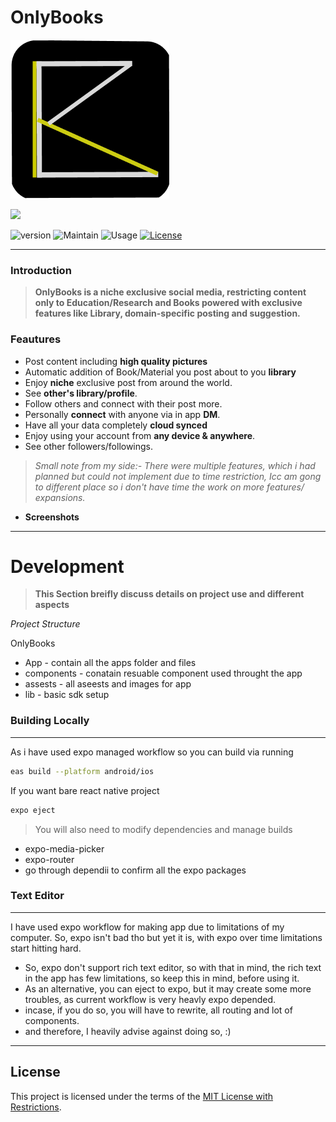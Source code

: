 #  OnlyBooks

![Logo](https://raw.githubusercontent.com/Tech-with-anmol/OnlyBooks/refs/heads/main/assets/images/icon.png)


 <a href="https://github.com/badges/Tech-with-anmol/OnlyBooks" alt="Activity">
        <img src="https://img.shields.io/github/commit-activity/m/Tech-with-anmol/OnlyBooks" /></a>  
        
![version](https://img.shields.io/badge/version-0.0.5-blue)
![Maintain](https://img.shields.io/badge/Maintained-No-red)
![Usage](https://img.shields.io/badge/Using_This-Read_Below-red)
<a href="https://github.com/Tech-with-anmol/OnlyBooks/blob/main/LICENSE.md">
![License](https://img.shields.io/badge/License-Click_here-red)</a>

---
### **Introduction** 

   >**OnlyBooks is a niche exclusive social media, restricting content only to Education/Research and Books powered with exclusive features like Library, domain-specific posting and suggestion.**

### **Feautures**
   
   - Post content including **high quality pictures** 
   - Automatic addition of Book/Material you post about to you **library**
   - Enjoy **niche** exclusive post from around the world.
   - See **other's library/profile**.
   - Follow others and connect with their post more.
   - Personally **connect** with anyone via in app **DM**.
   - Have all your data completely **cloud synced**
   - Enjoy using your account from **any device & anywhere**.
   - See other followers/followings.

 
  >*Small note from my side:- There were multiple features, which i had planned but could not implement due to time restriction, Icc am gong to different place so i don't have time the work on more features/ expansions.*
- **Screenshots**

---


# Development

>**This Section breifly discuss details on project use and different aspects**

*Project Structure*

OnlyBooks

- App - contain all the apps folder and files
- components - conatain resuable component used throught the app
- assests - all aseests and images for app
- lib - basic sdk setup

### Building Locally

---

 As i have used expo managed workflow so you can build via running

 ```bash
 eas build --platform android/ios
 ```
 
 If you want bare react native project
 ```bash
 expo eject
```
>You will also need to modify dependencies and manage builds

- expo-media-picker
- expo-router
- go through dependii to confirm all the expo packages
### Text Editor 
 ---
 I have used expo workflow for making app due to limitations of my computer. So, expo isn't bad tho but yet it is, with expo over time limitations start hitting hard.

 - So, expo don't support rich text editor, so with that in mind, the rich text in the app has few limitations, so keep this in mind, before using it. 
 - As an alternative, you can eject to expo, but it may create some more troubles, as current workflow is very heavly expo depended.
 - incase, if you do so, you will have to rewrite, all routing and lot of components. 
 - and therefore, I heavily advise against doing so, :)


---


## License

This project is licensed under the terms of the [MIT License with Restrictions](LICENSE).